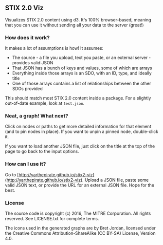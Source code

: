 ## STIX 2.0 Viz

Visualizes STIX 2.0 content using d3. It's 100% browser-based, meaning that you can use it without sending all your data to the server (great!)

### How does it work?

It makes a lot of assumptions is how! It assumes:

- The source - a file you upload, text you paste, or an external server - provides valid JSON
- That JSON has a bunch of keys and values, some of which are arrays
- Everything inside those arrays is an SDO, with an ID, type, and ideally title
- One of those arrays contains a list of relationships between the other SDOs provided

This should match most STIX 2.0 content inside a package. For a slightly out-of-date example, look at `test.json`.

### Neat, a graph! What next?

Click on nodes or paths to get more detailed information for that element (and to pin nodes in place). If you want to unpin a pinned node, double-click it.

If you want to load another JSON file, just click on the title at the top of the page to go back to the input options.

### How can I use it?

Go to [http://yarthepirate.github.io/stix2-viz](http://yarthepirate.github.io/stix2-viz). Upload a JSON file, paste some valid JSON text, or provide the URL for an external JSON file. Hope for the best.

### License
The source code is copyright (c) 2016, The MITRE Corporation. All rights reserved. See LICENSE.txt for complete terms.

The icons used in the generated graphs are by Bret Jordan, licensed under the Creative Commons Attribution-ShareAlike (CC BY-SA) License, Version 4.0.

